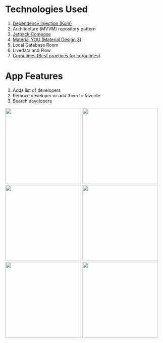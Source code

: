# Technologies Used

1. [Dependency Injection (Koin)](https://insert-koin.io/docs/reference/koin-android/compose/)
2. Architecture (MVVM) repository pattern
3. [Jetpack Compose](https://developer.android.com/jetpack/compose)
4. [Material YOU (Material Design 3)](https://m3.material.io/components/navigation-bar/implementation/android)
5. Local Database Room
6. Livedata and Flow
7. [Coroutines (Best practices for coroutines)](https://developer.android.com/kotlin/coroutines/coroutines-best-practices)

# App Features

1. Adds list of developers
2. Remove developer or add them to favorite
3. Search developers

<p float="left">
<img src="https://github.com/ghaleprachan/room-db-with-koin/blob/main/imgs/delete_dialog.jpg?raw=true" width="240" height="auto">
<img src="https://github.com/ghaleprachan/room-db-with-koin/blob/main/imgs/home.jpg?raw=true" width="240" height="auto">
<img src="https://github.com/ghaleprachan/room-db-with-koin/blob/main/imgs/user_list.jpg?raw=true" width="240" height="auto">
<img src="https://github.com/ghaleprachan/room-db-with-koin/blob/main/imgs/fav_list.jpg?raw=true" width="240" height="auto">
<img src="https://github.com/ghaleprachan/room-db-with-koin/blob/main/imgs/no_data_ui.jpg?raw=true" width="240" height="auto">
<img src="https://github.com/ghaleprachan/room-db-with-koin/blob/main/imgs/search_screen.jpg?raw=true" width="240" height="auto">
</p>

